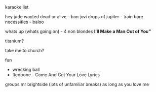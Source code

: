 karaoke list

hey jude
wanted dead or alive - bon jovi
drops of jupiter - train
bare necessities - baloo

whats up (whats going on) - 4 non blondes
**I’ll Make a Man Out of You”**

titanium?

take me to church?


fun
- wrecking ball
- Redbone - Come And Get Your Love Lyrics

groups
mr brightside (lots of unfamiliar breaks)
as long as you love me